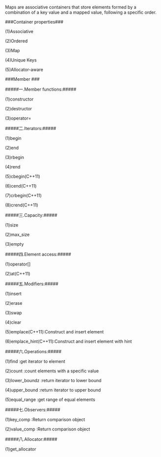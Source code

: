 Maps are associative containers that store elements formed by a combination of a key value and a mapped value, following a specific order.

###Container properties###

(1)Associative

(2)Ordered

(3)Map

(4)Unique Keys

(5)Allocator-aware

###Member ###

#####一.Member functions:#####

(1)constructor

(2)destructor

(3)operator=

#####二.Iterators:#####

(1)begin 

(2)end

(3)rbegin

(4)rend

(5)cbegin(C++11)

(6)cend(C++11)

(7)crbegin(C++11)

(8)crend(C++11)

#####三.Capacity:#####

(1)size

(2)max_size

(3)empty

#####四.Element access:#####

(1)operator[]

(2)at(C++11)

#####五.Modifiers:#####

(1)insert

(2)erase

(3)swap

(4)clear

(5)emplace(C++11):Construct and insert element

(6)emplace_hint(C++11):Construct and insert element with hint

#####六.Operations:#####

(1)find :get iterator to element

(2)count :count elements with a specific value

(3)lower_boundz :return iterator to lower bound

(4)upper_bound :return iterator to upper bound

(5)equal_range :get range of equal elements

#####七.Observers:#####

(1)key_comp :Return comparison object

(2)value_comp :Return comparison object

#####八.Allocator:#####

(1)get_allocator
